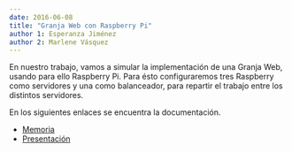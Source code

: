 ```yaml
---
date: 2016-06-08 
title: "Granja Web con Raspberry Pi"
author 1: Esperanza Jiménez 
author 2: Marlene Vásquez
---
```



En nuestro trabajo, vamos a simular la implementación de una Granja Web, usando para ello Raspberry Pi. 
Para ésto configuraremos tres Raspberry como servidores y una como balanceador, para repartir el trabajo entre los distintos servidores.

En los siguientes enlaces se encuentra la documentación.

- [Memoria](https://github.com/espe90/swap/blob/master/TrabajoFinal/GranjaWeb.pdf)
- [Presentación](http://slides.com/marlenevasquez/deck/fullscreen#/)

